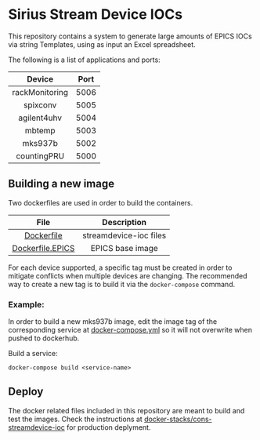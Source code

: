 # Sirius Stream Device IOCs
This repository contains a system to generate large amounts of EPICS IOCs via string Templates,
using as input an Excel spreadsheet.

The following is a list of applications and ports:

|   Device  |Port|
|:---------:|:---:|
|rackMonitoring   |5006|
|spixconv   |5005|
|agilent4uhv|5004|
|mbtemp     |5003|
|mks937b    |5002|
|countingPRU|5000|

## Building a new image

Two dockerfiles are used in order to build the containers.

|File|Description|
|:--:|:---------:|
|[Dockerfile](Dockerfile)|streamdevice-ioc files|
|[Dockerfile.EPICS](Dockerfile.EPICS)| EPICS base image|

For each device supported, a specific tag must be created in order to mitigate conflicts when multiple devices are changing. The recommended way to create a new tag is to build it via the `docker-compose` command.

### Example:
In order to build a new mks937b image, edit the image tag of the corresponding service at [docker-compose.yml](./docker-compose.yml) so it will not overwrite when pushed to dockerhub.

Build a service:
```
docker-compose build <service-name>
```

## Deploy
The docker related files included in this repository are meant to build and test the images. Check the instructions at [docker-stacks/cons-streamdevice-ioc](https://gitlab.cnpem.br/con/docker-stacks/tree/master/cons-streamdevice-ioc) for production deplyment.

